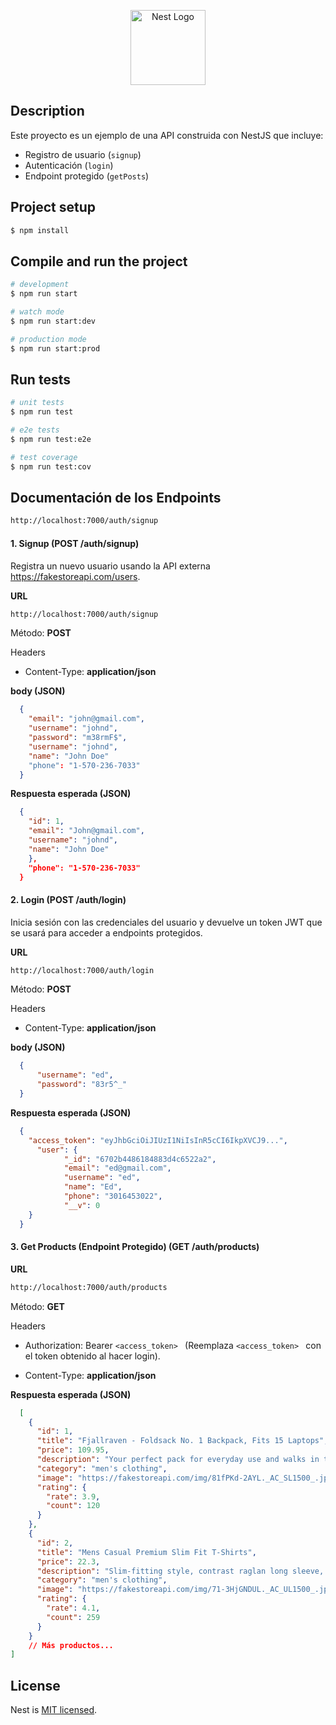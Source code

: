 <p align="center">
  <a href="http://nestjs.com/" target="blank"><img src="https://nestjs.com/img/logo-small.svg" width="120" alt="Nest Logo" /></a>
</p>


## Description

Este proyecto es un ejemplo de una API construida con NestJS que incluye:
- Registro de usuario (`signup`)
- Autenticación (`login`)
- Endpoint protegido (`getPosts`)


## Project setup

```bash
$ npm install
```

## Compile and run the project

```bash
# development
$ npm run start

# watch mode
$ npm run start:dev

# production mode
$ npm run start:prod
```

## Run tests

```bash
# unit tests
$ npm run test

# e2e tests
$ npm run test:e2e

# test coverage
$ npm run test:cov
```


## Documentación de los Endpoints
```bash
http://localhost:7000/auth/signup
```


#### 1. Signup (POST /auth/signup) 
Registra un nuevo usuario usando la API externa https://fakestoreapi.com/users.

<b>URL</b>
```bash
http://localhost:7000/auth/signup
```
Método: <b>POST</b>

Headers
- Content-Type: <b>application/json</b>

<b>body (JSON)</b>
```json
  {
    "email": "john@gmail.com",
    "username": "johnd",
    "password": "m38rmF$",
    "username": "johnd",
    "name": "John Doe"
    "phone": "1-570-236-7033"
  }
```

<b>Respuesta esperada (JSON)</b>
```json
  {
    "id": 1,
    "email": "John@gmail.com",
    "username": "johnd",
    "name": "John Doe"
    },
    "phone": "1-570-236-7033"
  }
```

#### 2. Login (POST /auth/login)

Inicia sesión con las credenciales del usuario y devuelve un token JWT que se usará para acceder a endpoints protegidos.

<b>URL</b>
```bash
http://localhost:7000/auth/login
```
Método: <b>POST</b>

Headers
- Content-Type: <b>application/json</b>

<b>body (JSON)</b>
```json
  {
      "username": "ed",
      "password": "83r5^_"
  }
```
<b>Respuesta esperada (JSON)</b>
```json
  {
    "access_token": "eyJhbGciOiJIUzI1NiIsInR5cCI6IkpXVCJ9...",
      "user": {
            "_id": "6702b4486184883d4c6522a2",
            "email": "ed@gmail.com",
            "username": "ed",
            "name": "Ed",
            "phone": "3016453022",
            "__v": 0
    }
  }
```

#### 3. Get Products (Endpoint Protegido) (GET /auth/products)

<b>URL</b>
```bash
http://localhost:7000/auth/products
```
Método: <b>GET</b>

Headers
- Authorization: Bearer ```<access_token> ``` (Reemplaza ```<access_token> ``` con el token obtenido al hacer login).

- Content-Type: <b>application/json</b>

<b>Respuesta esperada (JSON)</b>
```json
  [
    {
      "id": 1,
      "title": "Fjallraven - Foldsack No. 1 Backpack, Fits 15 Laptops",
      "price": 109.95,
      "description": "Your perfect pack for everyday use and walks in the forest...",
      "category": "men's clothing",
      "image": "https://fakestoreapi.com/img/81fPKd-2AYL._AC_SL1500_.jpg",
      "rating": {
        "rate": 3.9,
        "count": 120
      }
    },
    {
      "id": 2,
      "title": "Mens Casual Premium Slim Fit T-Shirts",
      "price": 22.3,
      "description": "Slim-fitting style, contrast raglan long sleeve, three-button henley placket...",
      "category": "men's clothing",
      "image": "https://fakestoreapi.com/img/71-3HjGNDUL._AC_UL1500_.jpg",
      "rating": {
        "rate": 4.1,
        "count": 259
      }
    }
    // Más productos...
]
```



## License

Nest is [MIT licensed](https://github.com/nestjs/nest/blob/master/LICENSE).
